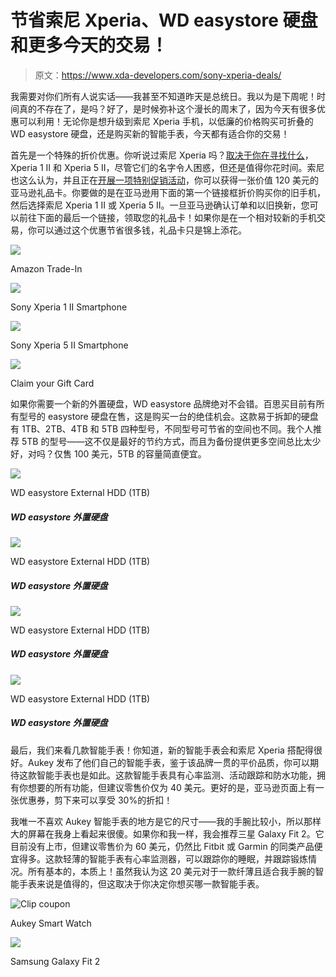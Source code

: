 # 节省索尼 Xperia、WD easystore 硬盘和更多今天的交易！

> 原文：<https://www.xda-developers.com/sony-xperia-deals/>

我需要对你们所有人说实话——我甚至不知道昨天是总统日。我以为是下周呢！时间真的不存在了，是吗？好了，是时候弥补这个漫长的周末了，因为今天有很多优惠可以利用！无论你是想升级到索尼 Xperia 手机，以低廉的价格购买可折叠的 WD easystore 硬盘，还是购买新的智能手表，今天都有适合你的交易！

首先是一个特殊的折价优惠。你听说过索尼 Xperia 吗？[取决于你在寻找什么](https://www.xda-developers.com/sony-xperia-1-ii-display-review/)，Xperia 1 II 和 Xperia 5 II，尽管它们的名字令人困惑，但还是值得你花时间。索尼也这么认为，并且正在[开展一项特别促销活动](https://alphauniverse.com/xperiapromo/)，你可以获得一张价值 120 美元的亚马逊礼品卡。你要做的是在亚马逊用下面的第一个链接框折价购买你的旧手机，然后选择索尼 Xperia 1 II 或 Xperia 5 II。一旦亚马逊确认订单和以旧换新，您可以前往下面的最后一个链接，领取您的礼品卡！如果你是在一个相对较新的手机交易，你可以通过这个优惠节省很多钱，礼品卡只是锦上添花。

 <picture>![](img/4a283335e5b0a8397a0dd9231a2f64ce.png)</picture> 

Amazon Trade-In

 <picture>![](img/771c353b5d984cfdd701206dfff43d60.png)</picture> 

Sony Xperia 1 II Smartphone

 <picture>![](img/4fdfb960b5720a697068f6ac8e6765d7.png)</picture> 

Sony Xperia 5 II Smartphone

 <picture>![](img/071ee60984110f125ca4469988227070.png)</picture> 

Claim your Gift Card

如果你需要一个新的外置硬盘，WD easystore 品牌绝对不会错。百思买目前有所有型号的 easystore 硬盘在售，这是购买一台的绝佳机会。这款易于拆卸的硬盘有 1TB、2TB、4TB 和 5TB 四种型号，不同型号可节省的空间也不同。我个人推荐 5TB 的型号——这不仅是最好的节约方式，而且为备份提供更多空间总比太少好，对吗？仅售 100 美元，5TB 的容量简直便宜。

 <picture>![](img/49b53441a34c76a4dc386dc1c42cb6b0.png)</picture> 

WD easystore External HDD (1TB)

##### WD easystore 外置硬盘

 <picture>![](img/49b53441a34c76a4dc386dc1c42cb6b0.png)</picture> 

WD easystore External HDD (1TB)

##### WD easystore 外置硬盘

 <picture>![](img/49b53441a34c76a4dc386dc1c42cb6b0.png)</picture> 

WD easystore External HDD (1TB)

##### WD easystore 外置硬盘

 <picture>![](img/49b53441a34c76a4dc386dc1c42cb6b0.png)</picture> 

WD easystore External HDD (1TB)

##### WD easystore 外置硬盘

最后，我们来看几款智能手表！你知道，新的智能手表会和索尼 Xperia 搭配得很好。Aukey 发布了他们自己的智能手表，鉴于该品牌一贯的平价品质，你可以期待这款智能手表也是如此。这款智能手表具有心率监测、活动跟踪和防水功能，拥有你想要的所有功能，但建议零售价仅为 40 美元。更好的是，亚马逊页面上有一张优惠券，剪下来可以享受 30%的折扣！

我唯一不喜欢 Aukey 智能手表的地方是它的尺寸——我的手腕比较小，所以那样大的屏幕在我身上看起来很傻。如果你和我一样，我会推荐三星 Galaxy Fit 2。它目前没有上市，但建议零售价为 60 美元，仍然比 Fitbit 或 Garmin 的同类产品便宜得多。这款轻薄的智能手表有心率监测器，可以跟踪你的睡眠，并跟踪锻炼情况。所有基本的，本质上！虽然我认为这 20 美元对于一款纤薄且适合我手腕的智能手表来说是值得的，但这取决于你决定你想买哪一款智能手表。

 <picture>![Clip coupon](img/bfde72ae11eb20066551584c93c206eb.png)</picture> 

Aukey Smart Watch

 <picture>![](img/9c9bf3b9e98cb86a983fba9c2bc8d620.png)</picture> 

Samsung Galaxy Fit 2
